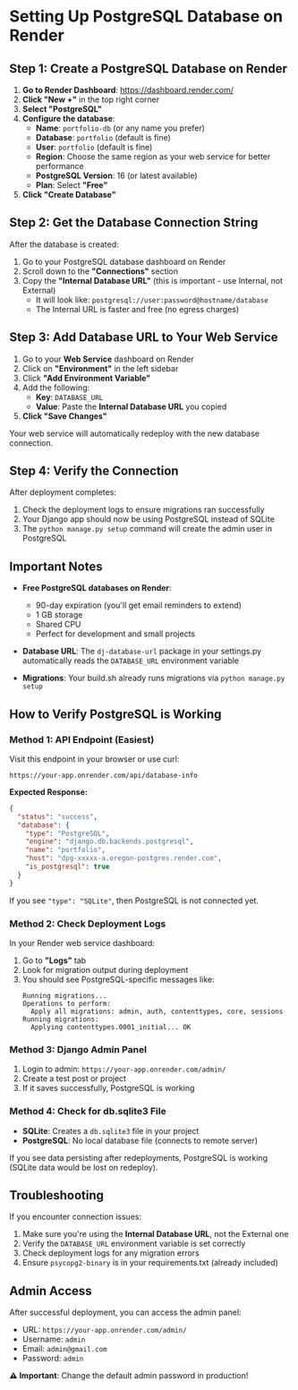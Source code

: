# Setting Up PostgreSQL Database on Render

## Step 1: Create a PostgreSQL Database on Render

1. **Go to Render Dashboard**: https://dashboard.render.com/
2. **Click "New +"** in the top right corner
3. **Select "PostgreSQL"**
4. **Configure the database**:
   - **Name**: `portfolio-db` (or any name you prefer)
   - **Database**: `portfolio` (default is fine)
   - **User**: `portfolio` (default is fine)
   - **Region**: Choose the same region as your web service for better performance
   - **PostgreSQL Version**: 16 (or latest available)
   - **Plan**: Select **"Free"**
5. **Click "Create Database"**

## Step 2: Get the Database Connection String

After the database is created:

1. Go to your PostgreSQL database dashboard on Render
2. Scroll down to the **"Connections"** section
3. Copy the **"Internal Database URL"** (this is important - use Internal, not External)
   - It will look like: `postgresql://user:password@hostname/database`
   - The Internal URL is faster and free (no egress charges)

## Step 3: Add Database URL to Your Web Service

1. Go to your **Web Service** dashboard on Render
2. Click on **"Environment"** in the left sidebar
3. Click **"Add Environment Variable"**
4. Add the following:
   - **Key**: `DATABASE_URL`
   - **Value**: Paste the **Internal Database URL** you copied
5. **Click "Save Changes"**

Your web service will automatically redeploy with the new database connection.

## Step 4: Verify the Connection

After deployment completes:

1. Check the deployment logs to ensure migrations ran successfully
2. Your Django app should now be using PostgreSQL instead of SQLite
3. The `python manage.py setup` command will create the admin user in PostgreSQL

## Important Notes

- **Free PostgreSQL databases on Render**:
  - 90-day expiration (you'll get email reminders to extend)
  - 1 GB storage
  - Shared CPU
  - Perfect for development and small projects

- **Database URL**: The `dj-database-url` package in your settings.py automatically reads the `DATABASE_URL` environment variable

- **Migrations**: Your build.sh already runs migrations via `python manage.py setup`

## How to Verify PostgreSQL is Working

### Method 1: API Endpoint (Easiest)
Visit this endpoint in your browser or use curl:
```
https://your-app.onrender.com/api/database-info
```

**Expected Response:**
```json
{
  "status": "success",
  "database": {
    "type": "PostgreSQL",
    "engine": "django.db.backends.postgresql",
    "name": "portfolio",
    "host": "dpg-xxxxx-a.oregon-postgres.render.com",
    "is_postgresql": true
  }
}
```

If you see `"type": "SQLite"`, then PostgreSQL is not connected yet.

### Method 2: Check Deployment Logs
In your Render web service dashboard:
1. Go to **"Logs"** tab
2. Look for migration output during deployment
3. You should see PostgreSQL-specific messages like:
   ```
   Running migrations...
   Operations to perform:
     Apply all migrations: admin, auth, contenttypes, core, sessions
   Running migrations:
     Applying contenttypes.0001_initial... OK
   ```

### Method 3: Django Admin Panel
1. Login to admin: `https://your-app.onrender.com/admin/`
2. Create a test post or project
3. If it saves successfully, PostgreSQL is working

### Method 4: Check for db.sqlite3 File
- **SQLite**: Creates a `db.sqlite3` file in your project
- **PostgreSQL**: No local database file (connects to remote server)

If you see data persisting after redeployments, PostgreSQL is working (SQLite data would be lost on redeploy).

## Troubleshooting

If you encounter connection issues:

1. Make sure you're using the **Internal Database URL**, not the External one
2. Verify the `DATABASE_URL` environment variable is set correctly
3. Check deployment logs for any migration errors
4. Ensure `psycopg2-binary` is in your requirements.txt (already included)

## Admin Access

After successful deployment, you can access the admin panel:
- URL: `https://your-app.onrender.com/admin/`
- Username: `admin`
- Email: `admin@gmail.com`
- Password: `admin`

**⚠️ Important**: Change the default admin password in production!
